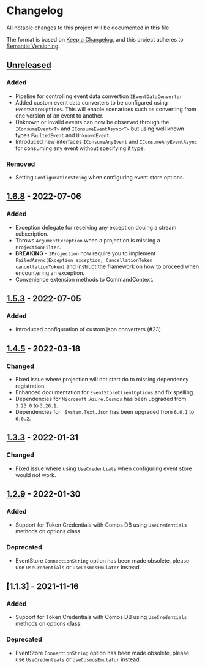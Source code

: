 # Changelog

All notable changes to this project will be documented in this file.

The format is based on [Keep a Changelog](https://keepachangelog.com/en/1.0.0/),
and this project adheres to [Semantic Versioning](https://semver.org/spec/v2.0.0.html).

## [Unreleased]

### Added
- Pipeline for controlling event data convertion `IEventDataConverter`
- Added custom event data converters to be configured using `EventStoreOptions`. This will enable scenarioes such as converting from one version of an event to another.
- Unknown or invalid events can now be observed through the `IConsumeEvent<T>` and `IConsumeEventAsync<T>` but using well known types `FaultedEvent` and `UnknownEvent`.
- Introduced new interfaces `IConsumeAnyEvent` and `IConsumeAnyEventAsync` for consuming any event without specifying it type.

### Removed
- Setting `ConfigurationString` when configuring event store options.

## [1.6.8] - 2022-07-06

### Added

-   Exception delegate for receiving any exception douing a stream subscription.
-   Throws `ArgumentException` when a projection is missing a `ProjectionFilter`.
-   **BREAKING** - `IProjection` now require you to implement `FailedAsync(Exception exception,
    CancellationToken cancellationToken)` and instruct the framework on how to proceed when encountering an exception.
-   Convenience extension methods to CommandContext.

## [1.5.3] - 2022-07-05

### Added

-   Introduced configuration of custom json converters (#23)

## [1.4.5] - 2022-03-18

### Changed

-   Fixed issue where projection will not start do to missing dependency registration.
-   Enhanced documentation for `EventStoreClientOptions` and fix spelling.
-   Dependencies for `Microsoft.Azure.Cosmos` has been upgraded from `3.23.0` to `3.26.1`.
-   Dependencies for ` System.Text.Json` has been upgraded from `6.0.1` to `6.0.2`.

## [1.3.3] - 2022-01-31

### Changed

-   Fixed issue where using `UseCredentials` when configuring event store would not work.

## [1.2.9] - 2022-01-30

### Added

-   Support for Token Credentials with Comos DB using `UseCredentials` methods on options class.

### Deprecated

-   EventStore `ConnectionString` option has been made obsolete, please use `UseCredentials` or `UseCosmosEmulator` instead.

## [1.1.3] - 2021-11-16

### Added

-   Support for Token Credentials with Comos DB using `UseCredentials` methods on options class.

### Deprecated

-   EventStore `ConnectionString` option has been made obsolete, please use `UseCredentials` or `UseCosmosEmulator` instead.

[Unreleased]: https://github.com/atc-net/atc-cosmos-eventstore/compare/v1.6.8...HEAD

[1.6.8]: https://github.com/atc-net/atc-cosmos-eventstore/compare/v1.5.3...v1.6.8

[1.5.3]: https://github.com/atc-net/atc-cosmos-eventstore/compare/v1.4.5...v1.5.3

[1.4.5]: https://github.com/atc-net/atc-cosmos-eventstore/compare/v1.3.3...v1.4.5

[1.3.3]: https://github.com/atc-net/atc-cosmos-eventstore/compare/v1.2.9...v1.3.3

[1.2.9]: https://github.com/atc-net/atc-cosmos-eventstore/compare/v1.1.3...v1.2.9
